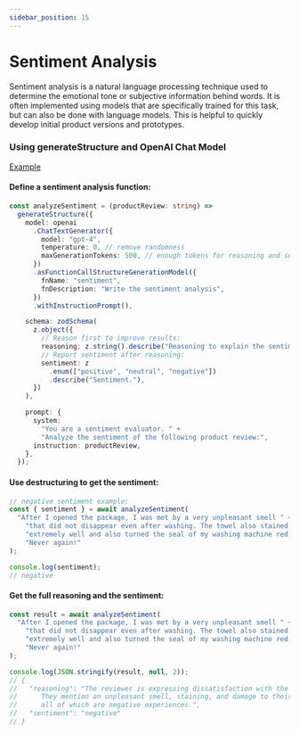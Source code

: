 ```yaml
---
sidebar_position: 15
---
```


# Sentiment Analysis

Sentiment analysis is a natural language processing technique used to determine the emotional tone or subjective information behind words.
It is often implemented using models that are specifically trained for this task, but can also be done with language models.
This is helpful to quickly develop initial product versions and prototypes.

### Using generateStructure and OpenAI Chat Model

[Example](https://github.com/lgrammel/modelfusion/blob/main/examples/basic/src/tutorial/sentiment-analysis.ts)

#### Define a sentiment analysis function:

```ts
const analyzeSentiment = (productReview: string) =>
  generateStructure({
    model: openai
      .ChatTextGenerator({
        model: "gpt-4",
        temperature: 0, // remove randomness
        maxGenerationTokens: 500, // enough tokens for reasoning and sentiment
      })
      .asFunctionCallStructureGenerationModel({
        fnName: "sentiment",
        fnDescription: "Write the sentiment analysis",
      })
      .withInstructionPrompt(),

    schema: zodSchema(
      z.object({
        // Reason first to improve results:
        reasoning: z.string().describe("Reasoning to explain the sentiment."),
        // Report sentiment after reasoning:
        sentiment: z
          .enum(["positive", "neutral", "negative"])
          .describe("Sentiment."),
      })
    ),

    prompt: {
      system:
        "You are a sentiment evaluator. " +
        "Analyze the sentiment of the following product review:",
      instruction: productReview,
    },
  });
```

#### Use destructuring to get the sentiment:

```ts
// negative sentiment example:
const { sentiment } = await analyzeSentiment(
  "After I opened the package, I was met by a very unpleasant smell " +
    "that did not disappear even after washing. The towel also stained " +
    "extremely well and also turned the seal of my washing machine red. " +
    "Never again!"
);

console.log(sentiment);
// negative
```

#### Get the full reasoning and the sentiment:

```ts
const result = await analyzeSentiment(
  "After I opened the package, I was met by a very unpleasant smell " +
    "that did not disappear even after washing. The towel also stained " +
    "extremely well and also turned the seal of my washing machine red. " +
    "Never again!"
);

console.log(JSON.stringify(result, null, 2));
// {
//   "reasoning": "The reviewer is expressing dissatisfaction with the product.
//      They mention an unpleasant smell, staining, and damage to their washing machine,
//      all of which are negative experiences.",
//   "sentiment": "negative"
// }
```
